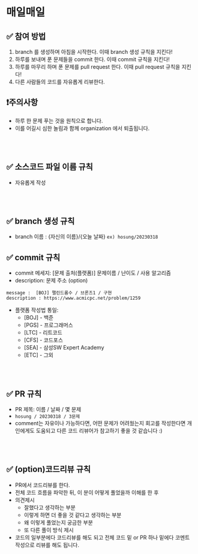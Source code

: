 
# 매일매일

## ✅ 참여 방법
1. branch 를 생성하며 아침을 시작한다. 이때 branch 생성 규칙을 지킨다!
2. 하루를 보내며 푼 문제들을 commit 한다. 이때 commit 규칙을 지킨다!
3. 하루를 마무리 하며 푼 문제를 pull request 한다. 이때 pull request 규칙을 지킨다!
4. 다른 사람들의 코드를 자유롭게 리뷰한다.

## ❗️주의사항 
- 하루 한 문제 푸는 것을 원칙으로 합니다.
- 이를 어길시 심한 놀림과 함께 organization 에서 퇴출됩니다.


<br />
<br />

## ✅ 소스코드 파일 이름 규칙
- 자유롭게 작성 

<br />
<br />

## ✅ branch 생성 규칙
- branch 이름 : {자신의 이름}/{오늘 날짜}
``` ex) hosung/20230318 ``` 


## ✅ commit 규칙
- commit 메세지: [문제 출처(플랫폼)] 문제이름 / 난이도 / 사용 알고리즘
- description: 문제 주소 (option)
```
message :  [BOJ] 팰린드롬수 / 브론즈1 / 구현
description : https://www.acmicpc.net/problem/1259
```

- 플랫폼 작성법 통일: 
  * [BOJ] - 백준 
  * [PGS] - 프로그래머스
  * [LTC] - 리트코드
  * [CFS] - 코드포스
  * [SEA] - 삼성SW Expert Academy
  * [ETC] - 그외

<br />
<br />

## ✅ PR 규칙
- PR 제목: 이름 / 날짜 / 몇 문제
-  ```hosung / 20230318 / 3문제 ```
-  comment는 자유이나 가능하다면, 어떤 문제가 어려웠는지 회고를 작성한다면 개인에게도 도움되고 다른 코드 리뷰어가 참고하기 좋을 것 같습니다 :)


<br />
<br />

## ✅ (option)코드리뷰 규칙
- PR에서 코드리뷰를 한다.
- 전체 코드 흐름을 파악한 뒤, 이 분이 어떻게 풀었을까 이해를 한 후 
- 의견제시
  -   잘했다고 생각하는 부분
  -   이렇게 하면 더 좋을 것 같다고 생각하는 부분
  -   왜 이렇게 풀었는지 궁금한 부분
  -   또 다른 풀이 방식 제시
- 코드의 일부분에다 코드리뷰를 해도 되고 전체 코드 밑 or PR 하나 밑에다 코멘트 작성으로 리뷰를 해도 됩니다.

<br />
<br />
